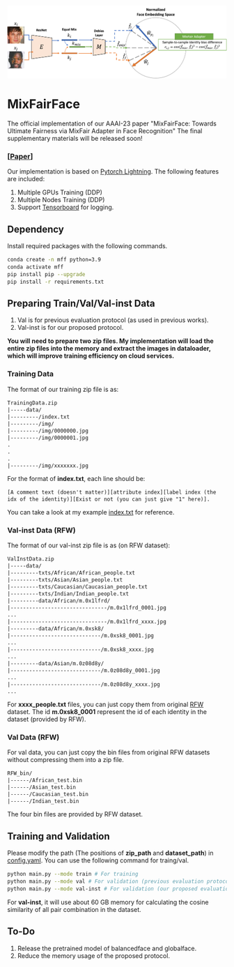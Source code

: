 <p align='center'>
<img src='src/teaser.png'>
</p>

# MixFairFace
The official implementation of our AAAI-23 paper "MixFairFace: Towards Ultimate Fairness via MixFair Adapter in Face Recognition" The final supplementary materials will be released soon!

### [[Paper](https://arxiv.org/abs/2211.15181)]

Our implementation is based on [Pytorch Lightning](https://www.pytorchlightning.ai/). The following features are included:
1. Multiple GPUs Training (DDP)
2. Multiple Nodes Training (DDP)
3. Support [Tensorboard](https://www.tensorflow.org/tensorboard) for logging.


## Dependency
Install required packages with the following commands.
```bash
conda create -n mff python=3.9
conda activate mff
pip install pip --upgrade
pip install -r requirements.txt
```


## Preparing Train/Val/Val-inst Data
1. Val is for previous evaluation protocol (as used in previous works).
2. Val-inst is for our proposed protocol.

**You will need to prepare two zip files. My implementation will load the entire zip files into the memory and extract the images in dataloader, which will improve training efficiency on cloud services.**

### Training Data
The format of our training zip file is as:
```
TrainingData.zip
|-----data/
|---------/index.txt
|---------/img/
|---------/img/0000000.jpg
|---------/img/0000001.jpg
.
.
.
|---------/img/xxxxxxx.jpg
```
For the format of **index.txt**, each line should be:
```
[A comment text (doesn't matter)][attribute index][label index (the idx of the identity)][Exist or not (you can just give "1" here)].
```
You can take a look at my example [index.txt](src/index.txt) for reference.


### Val-inst Data (RFW)
The format of our val-inst zip file is as (on RFW dataset):
```
ValInstData.zip
|-----data/
|---------txts/African/African_people.txt
|---------txts/Asian/Asian_people.txt
|---------txts/Caucasian/Caucasian_people.txt
|---------txts/Indian/Indian_people.txt
|---------data/African/m.0x1lfrd/
|-------------------------------/m.0x1lfrd_0001.jpg
...
|-------------------------------/m.0x1lfrd_xxxx.jpg
|---------data/African/m.0xsk8/
|-----------------------------/m.0xsk8_0001.jpg
...
|-----------------------------/m.0xsk8_xxxx.jpg
...
|---------data/Asian/m.0z08d8y/
|-----------------------------/m.0z08d8y_0001.jpg
...
|-----------------------------/m.0z08d8y_xxxx.jpg
...
```
For **xxxx_people.txt** files, you can just copy them from original [RFW](http://www.whdeng.cn/RFW/index.html) dataset. The id **m.0xsk8_0001** represent the id of each identity in the dataset (provided by RFW).

### Val Data (RFW)
For val data, you can just copy the bin files from original RFW datasets without compressing them into a zip file.
```
RFW_bin/
|------/African_test.bin
|------/Asian_test.bin
|------/Caucasian_test.bin
|------/Indian_test.bin
```
The four bin files are provided by RFW dataset.


## Training and Validation
Please modify the path (The positions of **zip_path** and **dataset_path**) in [config.yaml](./config.yaml). You can use the following command for traing/val.
```bash
python main.py --mode train # For training
python main.py --mode val # For validation (previous evaluation protocol)
python main.py --mode val-inst # For validation (our proposed evaluation protocol)
```
For **val-inst**, it will use about 60 GB memory for calculating the cosine similarity of all pair combination in the dataset.

## To-Do
1. Release the pretrained model of balancedface and globalface.
2. Reduce the memory usage of the proposed protocol.
